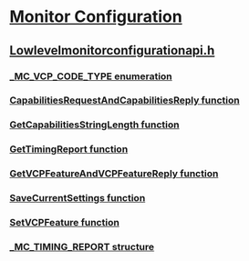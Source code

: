 # [Monitor Configuration](../_monitor/index.md)
## [Lowlevelmonitorconfigurationapi.h](index.md)
### [_MC_VCP_CODE_TYPE enumeration](../lowlevelmonitorconfigurationapi/ne-lowlevelmonitorconfigurationapi-_mc_vcp_code_type.md)
### [CapabilitiesRequestAndCapabilitiesReply function](../lowlevelmonitorconfigurationapi/nf-lowlevelmonitorconfigurationapi-capabilitiesrequestandcapabilitiesreply.md)
### [GetCapabilitiesStringLength function](../lowlevelmonitorconfigurationapi/nf-lowlevelmonitorconfigurationapi-getcapabilitiesstringlength.md)
### [GetTimingReport function](../lowlevelmonitorconfigurationapi/nf-lowlevelmonitorconfigurationapi-gettimingreport.md)
### [GetVCPFeatureAndVCPFeatureReply function](../lowlevelmonitorconfigurationapi/nf-lowlevelmonitorconfigurationapi-getvcpfeatureandvcpfeaturereply.md)
### [SaveCurrentSettings function](../lowlevelmonitorconfigurationapi/nf-lowlevelmonitorconfigurationapi-savecurrentsettings.md)
### [SetVCPFeature function](../lowlevelmonitorconfigurationapi/nf-lowlevelmonitorconfigurationapi-setvcpfeature.md)
### [_MC_TIMING_REPORT structure](../lowlevelmonitorconfigurationapi/ns-lowlevelmonitorconfigurationapi-_mc_timing_report.md)

